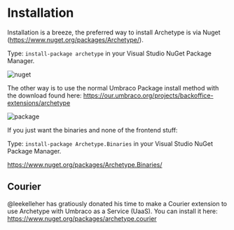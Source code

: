 # Installation

Installation is a breeze, the preferred way to install Archetype is via Nuget (https://www.nuget.org/packages/Archetype/).

Type: `install-package archetype` in your Visual Studio NuGet Package Manager.

![nuget](assets/nuget.png)

The other way is to use the normal Umbraco Package install method with the download found here: https://our.umbraco.org/projects/backoffice-extensions/archetype

![package](assets/package.png)

If you just want the binaries and none of the frontend stuff:

Type: `install-package Archetype.Binaries` in your Visual Studio NuGet Package Manager.

https://www.nuget.org/packages/Archetype.Binaries/

## Courier
@leekelleher has gratiously donated his time to make a Courier extension to use Archetype with Umbraco as a Service (UaaS). You can install it here: https://www.nuget.org/packages/archetype.courier

